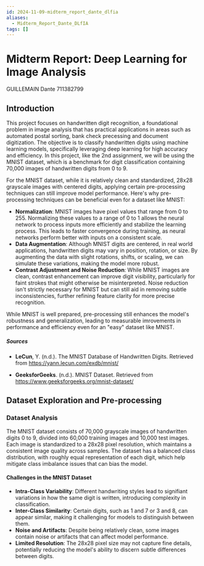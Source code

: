 ```yaml
---
id: 2024-11-09-midterm_report_dante_dlfia
aliases:
  - Midterm_Report_Dante_DLfIA
tags: []
---
```


# Midterm Report: Deep Learning for Image Analysis

GUILLEMAIN Dante 711382799

## Introduction

This project focuses on handwritten digit recognition, a foundational problem in image analysis that has practical applications in areas such as automated postal sorting, bank check precessing and document digitization. The objective is to classify handwritten digits using machine learning models, specifically leveraging deep learning for high accuracy and efficiency. In this project, like the 2nd assignment, we will be using the MNIST dataset, which is a benchmark for digit classification containing 70,000 images of handwritten digits from 0 to 9.

For the MNIST dataset, while it is relatively clean and standardized, 28x28 grayscale images with centered digits, applying certain pre-processing techniques can still improve model performance. Here's why pre-processing techniques can be beneficial even for a dataset like MNIST:

- **Normalization**: MNIST images have pixel values that range from 0 to 255. Normalizing these values to a range of 0 to 1 allows the neural network to process inputs more efficiently and stabilize the learning process. This leads to faster convergence during training, as neural networks perform better with inputs on a consistent scale.
- **Data Augmentation**: Although MNIST digits are centered, in real world applications, handwritten digits may vary in position, rotation, or size. By augmenting the data with slight rotations, shifts, or scaling, we can simulate these variations, making the model more robust.
- **Contrast Adjustment and Noise Reduction**: While MNIST images are clean, contrast enhancement can improve digit visibility, particularly for faint strokes that might otherwise be misinterpreted. Noise reduction isn't strictly necessary for MNIST but can still aid in removing subtle inconsistencies, further refining feature clarity for more precise recognition.

While MNIST is well prepared, pre-processing still enhances the model's robustness and generalization, leading to measurable imrovements in performance and efficiency even for an "easy" dataset like MNIST.

##### Sources

- **LeCun**, Y. (n.d.). The MNIST Database of Handwritten Digits. Retrieved from <https://yann.lecun.com/exdb/mnist/>

- **GeeksforGeeks**. (n.d.). MNIST Dataset. Retrieved from <https://www.geeksforgeeks.org/mnist-dataset/>

## Dataset Exploration and Pre-processing

### Dataset Analysis

The MNIST dataset consists of 70,000 grayscale images of handwritten digits 0 to 9, divided into 60,000 training images and 10,000 test images. Each image is standardized to a 28x28 pixel resolution, which maintains a consistent image quality across samples. The dataset has a balanced class distribution, with roughly equal representation of each digit, which help mitigate class imbalance issues that can bias the model.

#### Challenges in the MNIST Dataset

- **Intra-Class Variability**: Different handwriting styles lead to signifiant variations in how the same digit is written, introducing complexity in classification.
- **Inter-Class Similarity**: Certain digits, such as 1 and 7 or 3 and 8, can appear similar, making it challenging for models to distinguish between them.
- **Noise and Artifacts**: Despite being relatively clean, some images contain noise or artifacts that can affect model performance.
- **Limited Resolution**: The 28x28 pixel size may not capture fine details, potentially reducing the model's ability to discern subtle differences between digits.
